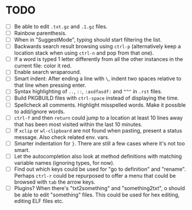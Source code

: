 # TODO

- [ ] Be able to edit `.txt.gz` and `.1.gz` files.
- [ ] Rainbow parenthesis.
- [ ] When in "SuggestMode", typing should start filtering the list.
- [ ] Backwards search result browsing using `ctrl-p` (alternatively keep a location stack when using `ctrl-n` and pop from that one).
- [ ] If a word is typed 1 letter differently from all the other instances in the current file: color it red.
- [ ] Enable search wraparound.
- [ ] Smart indent: After ending a line with `\`, indent two spaces relative to that line when pressing enter.
- [ ] Syntax highlighting of `..`, `::`, `:asdfasdf:` and `^^^` in `.rst` files.
- [ ] Build PKGBUILD files with `ctrl-space` instead of displaying the time.
- [ ] Spellcheck all comments. Highlight misspelled words. Make it possible to add/ignore words.
- [ ] `ctrl-f` and then `return` could jump to a location at least 10 lines away that has been most visited within the last 10 minutes.
- [ ] If `xclip` or `wl-clipboard` are not found when pasting, present a status message. Also check related env. vars.
- [ ] Smarter indentation for `}`. There are still a few cases where it's not too smart.
- [ ] Let the autocompletion also look at method definitions with matching variable names (ignoring types, for now).
- [ ] Find out which keys could be used for "go to definition" and "rename". Perhaps `ctrl-r` could be repurposed to offer a menu that could be browsed with `tab` the arrow keys.
- [ ] Plugins? When there's "txt2something" and "something2txt", o should be able to edit "something" files. This could be used for hex editing, editing ELF files etc.

